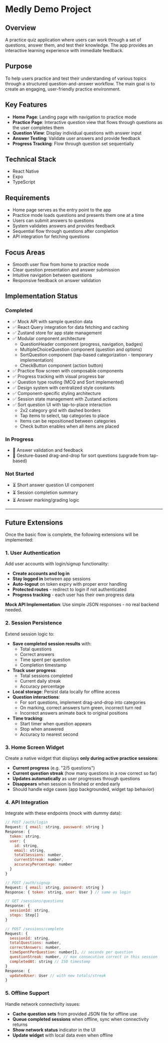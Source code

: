 # Medly Demo Project

## Overview
A practice quiz application where users can work through a set of questions, answer them, and test their knowledge. The app provides an interactive learning experience with immediate feedback.

## Purpose
To help users practice and test their understanding of various topics through a structured question-and-answer workflow. The main goal is to create an engaging, user-friendly practice environment.

## Key Features
- **Home Page**: Landing page with navigation to practice mode
- **Practice Page**: Interactive question view that flows through questions as the user completes them
- **Question View**: Display individual questions with answer input
- **Answer Testing**: Validate user answers and provide feedback
- **Progress Tracking**: Flow through question set sequentially

## Technical Stack
- React Native
- Expo
- TypeScript

## Requirements
- Home page serves as the entry point to the app
- Practice mode loads questions and presents them one at a time
- Users can submit answers to questions
- System validates answers and provides feedback
- Sequential flow through questions after completion
- API integration for fetching questions

## Focus Areas
- Smooth user flow from home to practice mode
- Clear question presentation and answer submission
- Intuitive navigation between questions
- Responsive feedback on answer validation

## Implementation Status

### Completed
- ✅ Mock API with sample question data
- ✅ React Query integration for data fetching and caching
- ✅ Zustand store for app state management
- ✅ Modular component architecture
  - QuestionHeader component (progress, navigation, badges)
  - MultipleChoiceQuestion component (question and options)
  - SortQuestion component (tap-based categorization - temporary implementation)
  - CheckButton component (action button)
- ✅ Practice flow screen with composable components
- ✅ Progress tracking with visual progress bar
- ✅ Question type routing (MCQ and Sort implemented)
- ✅ Design system with centralized style constants
- ✅ Component-specific styling architecture
- ✅ Session state management with Zustand actions
- ✅ Sort question UI with tap-to-place interaction
  - 2x2 category grid with dashed borders
  - Tap items to select, tap categories to place
  - Items can be repositioned between categories
  - Check button enables when all items are placed

### In Progress
- 🚧 Answer validation and feedback
- 🚧 Gesture-based drag-and-drop for sort questions (upgrade from tap-based)

### Not Started
- ⏳ Short answer question UI component
- ⏳ Session completion summary
- ⏳ Answer marking/grading logic

---

## Future Extensions

Once the basic flow is complete, the following extensions will be implemented:

### 1. User Authentication

Add user accounts with login/signup functionality:

- **Create accounts and log in**
- **Stay logged in** between app sessions
- **Auto-logout** on token expiry with proper error handling
- **Protected routes** - redirect to login if not authenticated
- **Progress tracking** - each user has their own progress data

**Mock API Implementation**: Use simple JSON responses - no real backend needed.

### 2. Session Persistence

Extend session logic to:

- **Save completed session results** with:
  - Total questions
  - Correct answers
  - Time spent per question
  - Completion timestamp
- **Track user progress**:
  - Total sessions completed
  - Current daily streak
  - Accuracy percentage
- **Local storage**: Persist data locally for offline access
- **Question interactions**:
  - For sort questions, implement drag-and-drop into categories
  - On marking, correct answers turn green, incorrect turn red
  - Incorrect answers animate back to original positions
- **Time tracking**:
  - Start timer when question appears
  - Stop when answered
  - Accuracy to nearest second

### 3. Home Screen Widget

Create a native widget that displays **only during active practice sessions**:

- **Current progress** (e.g. "2/5 questions")
- **Current question streak** (how many questions in a row correct so far)
- **Updates automatically** as user progresses through questions
- **Disappears** when session is finished or ended early
- Should handle edge cases (app backgrounded, widget tap behavior)

### 4. API Integration

Integrate with these endpoints (mock with dummy data):

```javascript
// POST /auth/login
Request: { email: string, password: string }
Response: {
  token: string,
  user: {
    id: string,
    email: string,
    totalSessions: number,
    currentStreak: number,
    accuracyPercentage: number
  }
}

// POST /auth/signup
Request: { email: string, password: string }
Response: { token: string, user: User } // same as login

// GET /sessions/questions
Response: {
  sessionId: string,
  steps: Step[]
}

// POST /sessions/complete
Request: {
  sessionId: string,
  totalQuestions: number,
  correctAnswers: number,
  timeSpentPerQuestion: number[], // seconds per question
  questionStreak: number, // max consecutive correct in this session
  completedAt: string // ISO timestamp
}
Response: {
  updatedUser: User // with new totals/streak
}
```

### 5. Offline Support

Handle network connectivity issues:

- **Cache question sets** from provided JSON file for offline use
- **Queue completed sessions** when offline, sync when connectivity returns
- **Show network status** indicator in the UI
- **Update widget** with local data even when offline